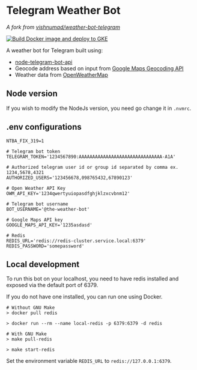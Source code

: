 # Telegram Weather Bot

*A fork from [vishnumad/weather-bot-telegram](https://github.com/vishnumad/weather-bot-telegram)*

[![Build Docker image and deploy to GKE](https://github.com/lwschan/telegram-weather-bot/actions/workflows/build-deploy-gke.yml/badge.svg)](https://github.com/lwschan/telegram-weather-bot/actions/workflows/build-deploy-gke.yml)

A weather bot for Telegram built using:

- [node-telegram-bot-api](https://github.com/yagop/node-telegram-bot-api)
- Geocode address based on input from [Google Maps Geocoding API](https://developers.google.com/maps/documentation/geocoding)
- Weather data from [OpenWeatherMap](https://openweathermap.org/)

## Node version

If you wish to modify the NodeJs version, you need go change it in `.nvmrc`.

## .env configurations

```shell
NTBA_FIX_319=1

# Telegram bot token
TELEGRAM_TOKEN='1234567890:AAAAAAAAAAAAAAAAAAAAAAAAAAAAAAA-A1A'

# Authorized telegram user id or group id separated by comma ex. 1234,5678,4321
AUTHORIZED_USERS='123456678,098765432,67890123'

# Open Weather API Key
OWM_API_KEY='1234qwertyuiopasdfghjklzxcvbnm12'

# Telegram bot username
BOT_USERNAME='@the-weather-bot'

# Google Maps API key
GOOGLE_MAPS_API_KEY='1235asdasd'

# Redis
REDIS_URL='redis://redis-cluster.service.local:6379'
REDIS_PASSWORD='somepassword'
```

## Local development

To run this bot on your localhost, you need to have redis installed and exposed via the default port of 6379.

If you do not have one installed, you can run one using Docker.

```shell
# Without GNU Make
> docker pull redis

> docker run --rm --name local-redis -p 6379:6379 -d redis

# With GNU Make
> make pull-redis

> make start-redis
```

Set the environment variable `REDIS_URL` to `redis://127.0.0.1:6379`.
